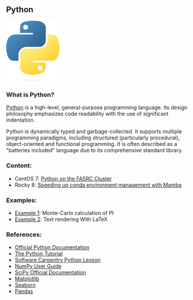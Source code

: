 ## Python
<img src="Images/python-logo.png" alt="Python-logo" width="150"/>

### What is Python?

[Python](https://www.python.org/) is a high-level, general-purpose programming language. Its design philosophy emphasizes code readability with the use of significant indentation.

Python is dynamically typed and garbage-collected. It supports multiple programming paradigms, including structured (particularly procedural), object-oriented and functional programming. It is often described as a "batteries included" language due to its comprehensive standard library.

### Content:

* CentOS 7: [Python on the FASRC Cluster](./Python_FASRC.md)
* Rocky 8: [Speeding up conda environment management with Mamba](./Mamba.md)

### Examples:
* [Example 1](Example1/): Monte-Carlo calculation of PI
* [Example 2](Example2/): Text rendering With LaTeX

### References:

* [Official Python Documentation](https://docs.python.org/3/)
* [The Python Tutorial](https://docs.python.org/3/tutorial/index.html)
* [Software Carpentry Python Lesson](https://swcarpentry.github.io/python-novice-inflammation/index.html)
* [NumPy User Guide](https://numpy.org/doc/stable/user/index.html#user)
* [SciPy Official Documentation](https://docs.scipy.org/doc/scipy/index.html)
* [Matplotlib](https://matplotlib.org/)
* [Seaborn](https://seaborn.pydata.org/)
* [Pandas](https://pandas.pydata.org/)

